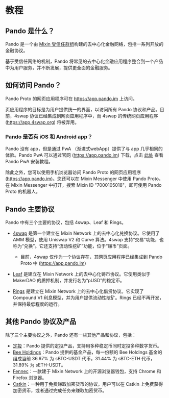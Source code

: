 # 教程

## Pando 是什么？

Pando 是一个由 [Mixin 受信任群组](https://docs.pando.im/docs/security/mtg)构建的去中心化金融网络，包括一系列开放的金融协议。

基于受信任网络的机制，Pando 将常见的去中心化金融应用程序整合到一个产品中为用户服务，并不断发展，提供更全面的金融服务。

## 如何访问 Pando？

Pando Proto 的网页应用程序可在 https://app.pando.im 上访问。

页应用程序的目标是为用户提供统一的界面，以访问所有 Pando 协议和产品。目前，4swap 协议已经集成到网页应用程序中，而 4swap 的传统网页应用程序 (https://app.4swap.org) 将被弃用。

### Pando 是否有 iOS 和 Android app？

Pando 没有 app，但是通过 PwA （渐进式webApp）提供了与 app 几乎相同的体验。Pando PwA 可以通过官网 (https://app.pando.im) 下载，点击 [此处](https://docs.pando.im/tutorials/pandopwa.html) 查看 Pando PwA 安装教程。

除此之外，您可以使用手机浏览器访问 Pando Proto 的网页应用程序 (https://app.pando.im)。您还可以在 Mixin Messenger 中使用 Pando Proto，在 Mixin Messenger 中打开，搜索 Mixin ID "7000105018"，即可使用 Pando Proto 的机器人。

## Pando 主要协议

Pando 中有三个主要的协议，包括 4swap、Leaf 和 Rings。

- [4swap](https://pando.im/4swap) 是第一个建立在 Mixin Network 上的去中心化兑换协议。它使用了 AMM 模型，使用 Uniswap V2 和 Curve 算法。4swap 支持“交易”功能，也称为“兑换”。它还支持“流动性挖矿”功能，位于“赚币”页面。

  - 目前，4swap 仅作为一个协议存在，其网页应用程序已经集成到 Pando Proto 中 (https://app.pando.im)

- [Leaf](https://pando.im/leaf) 是建立在 Mixin Network 上的去中心化铸币协议。它使用类似于 MakerDAO 的质押机制，并发行名为“pUSD”的稳定币。

- [Rings](https://pando.im/rings) 是建立在 Mixin Network 上的去中心化借贷协议。它实现了 Compound V1 利息模型，并为用户提供流动性挖矿。Rings 已经不再开发，并保持最低程度的运行。

## 其他 Pando 协议及产品

除了三个主要协议之外，Pando 还有一些其他产品和协议，包括：

- [定投](https://app.pando.im/earn/auto-invest)：Pando 提供的定投产品，支持用多种稳定币同时定投多种数字货币。
- [Bee Holdings](https://app.pando.im/earn/bhold/2)：Pando 提供的基金产品，每一份额的 Bee Holdings 基金的组成当前 36.67% 为 sBTC-USDT 代币，31.44% 为 sBTC-ETH 代币，31.89% 为 sETH-USDT。
- [Fennec](https://pando.im/wallet)：一款建于 Mixin Network 上的开源浏览器钱包，支持 Chrome 和 Firefox 浏览器。
- [Catkin](https://pando.im/catkin)：一种用于免费赚取加密货币的协议。用户可以在 Catkin 上免费获得加密货币，或者通过完成任务来赚取加密货币。

